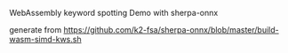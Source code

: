 WebAssembly keyword spotting Demo with sherpa-onnx

generate from https://github.com/k2-fsa/sherpa-onnx/blob/master/build-wasm-simd-kws.sh